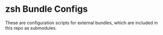 # zsh Bundle Configs

These are configuration scripts for external bundles, which are included in
this repo as submodules.
